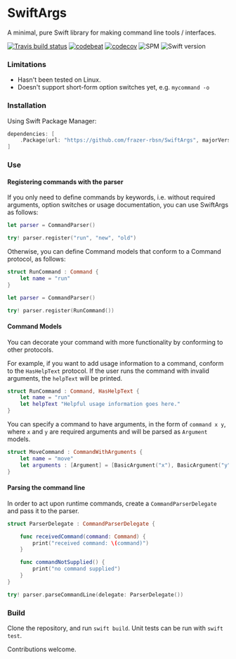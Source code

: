 # SwiftArgs

A minimal, pure Swift library for making command line tools / interfaces.

[![Travis build status](https://travis-ci.org/frazer-rbsn/SwiftArgs.svg?branch=master)](https://travis-ci.org/frazer-rbsn/SwiftArgs)
[![codebeat](https://codebeat.co/badges/50ae3c45-d0f4-4a10-be51-0b33831d6ad0)](https://codebeat.co/projects/github-com-frazer-rbsn-swiftargs)
[![codecov](https://codecov.io/gh/frazer-rbsn/SwiftArgs/branch/master/graph/badge.svg)](https://codecov.io/gh/frazer-rbsn/SwiftArgs)
![SPM](https://img.shields.io/badge/Swift%20Package%20Manager-Compatible-brightgreen.svg)
![Swift version](https://img.shields.io/badge/Swift-3.0.2-orange.svg)

### Limitations

* Hasn't been tested on Linux.
* Doesn't support short-form option switches yet, e.g. `mycommand -o`

### Installation

Using Swift Package Manager:

```swift
dependencies: [
    .Package(url: "https://github.com/frazer-rbsn/SwiftArgs", majorVersion: 0),
]
```

### Use

#### Registering commands with the parser

If you only need to define commands by keywords, i.e. without required arguments, option switches 
or usage documentation, you can use SwiftArgs as follows:

```swift
let parser = CommandParser()

try! parser.register("run", "new", "old")
```

Otherwise, you can define Command models that conform to a Command protocol, as follows:

```swift
struct RunCommand : Command {
    let name = "run"
}

let parser = CommandParser()

try! parser.register(RunCommand())
```

#### Command Models

You can decorate your command with more functionality by conforming to other protocols. 

For example, if you want to add usage information to a command, conform to the `HasHelpText` protocol.
If the user runs the command with invalid arguments, the `helpText` will be printed.

```swift
struct RunCommand : Command, HasHelpText {
    let name = "run"
    let helpText "Helpful usage information goes here."
}
```

You can specify a command to have arguments, in the form of `command x y`, 
where `x` and `y` are required arguments and will be parsed as `Argument` models. 

```swift
struct MoveCommand : CommandWithArguments {
    let name = "move"
    let arguments : [Argument] = [BasicArgument("x"), BasicArgument("y")]
}
```

#### Parsing the command line

In order to act upon runtime commands, create a `CommandParserDelegate` and pass it to the parser.

```swift
struct ParserDelegate : CommandParserDelegate {

    func receivedCommand(command: Command) {
        print("received command: \(command)")
    }

    func commandNotSupplied() {
        print("no command supplied")
    }
}

try! parser.parseCommandLine(delegate: ParserDelegate())
```

### Build

Clone the repository, and run `swift build`. Unit tests can be run with `swift test`.


Contributions welcome.
